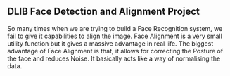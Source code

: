 ## DLIB Face Detection and Alignment Project

So many times when we are trying to build a Face Recognition system, we fail to give it capabilities to align the image.
Face Alignment is a very small utility function but it gives a massive advantage in real life. The biggest advantage of Face Alignment is that, it allows for correcting the Posture of the face and reduces Noise. It basically acts like a way of normalising the data.


